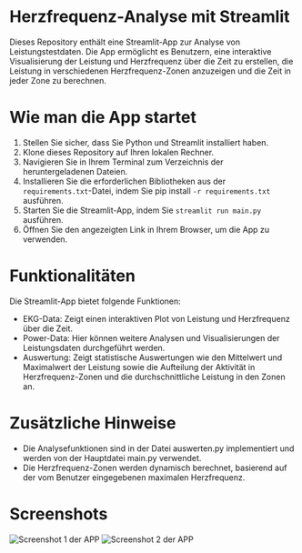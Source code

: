 # Herzfrequenz-Analyse mit Streamlit
Dieses Repository enthält eine Streamlit-App zur Analyse von Leistungstestdaten. Die App ermöglicht es Benutzern, eine interaktive Visualisierung der Leistung und Herzfrequenz über die Zeit zu erstellen, die Leistung in verschiedenen Herzfrequenz-Zonen anzuzeigen und die Zeit in jeder Zone zu berechnen.

# Wie man die App startet
1. Stellen Sie sicher, dass Sie Python und Streamlit installiert haben.
2. Klone dieses Repository auf Ihren lokalen Rechner.
3. Navigieren Sie in Ihrem Terminal zum Verzeichnis der heruntergeladenen Dateien.
4. Installieren Sie die erforderlichen Bibliotheken aus der `requirements.txt`-Datei, indem Sie pip install `-r requirements.txt` ausführen.
5. Starten Sie die Streamlit-App, indem Sie `streamlit run main.py` ausführen.
6. Öffnen Sie den angezeigten Link in Ihrem Browser, um die App zu verwenden.

# Funktionalitäten
Die Streamlit-App bietet folgende Funktionen:

- EKG-Data: Zeigt einen interaktiven Plot von Leistung und Herzfrequenz über die Zeit.
- Power-Data: Hier können weitere Analysen und Visualisierungen der Leistungsdaten durchgeführt werden.
- Auswertung: Zeigt statistische Auswertungen wie den Mittelwert und Maximalwert der Leistung sowie die Aufteilung der Aktivität in Herzfrequenz-Zonen und die durchschnittliche Leistung in den Zonen an.

# Zusätzliche Hinweise
- Die Analysefunktionen sind in der Datei auswerten.py implementiert und werden von der Hauptdatei main.py verwendet.
- Die Herzfrequenz-Zonen werden dynamisch berechnet, basierend auf der vom Benutzer eingegebenen maximalen Herzfrequenz.

# Screenshots
![Screenshot 1 der APP](C:\Users\hausa\Documents\Programmierübung\3_pandas-main\Gruppenarbeit_Sarahau\screenshot1.png)
![Screenshot 2 der APP](C:\Users\hausa\Documents\Programmierübung\3_pandas-main\Gruppenarbeit_Sarahau\screenshot2.png)
